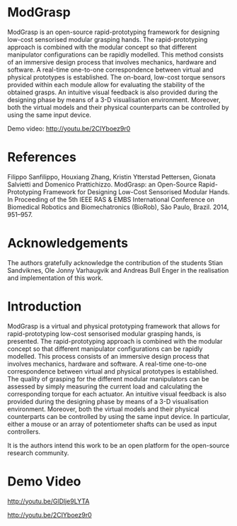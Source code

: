 ModGrasp
================
ModGrasp is an open-source rapid-prototyping framework for designing low-cost sensorised modular grasping hands. The rapid-prototyping approach is combined with the modular concept so that different manipulator configurations can be rapidly modelled. This method consists of an immersive design process that involves mechanics, hardware and software. A real-time one-to-one correspondence between virtual and physical prototypes is established. The on-board, low-cost torque sensors provided within each module allow for evaluating the stability of the obtained grasps. An intuitive visual feedback is also provided during the designing phase by means of a 3-D visualisation environment. Moreover, both the virtual models and their physical counterparts can be controlled by using the same input device.

Demo video: http://youtu.be/2CIYboez9r0

References
================
Filippo Sanfilippo, Houxiang Zhang, Kristin Ytterstad Pettersen, Gionata Salvietti and Domenico Prattichizzo. ModGrasp: an Open-Source Rapid-Prototyping Framework for Designing Low-Cost Sensorised Modular Hands. In Proceeding of the 5th IEEE RAS & EMBS International Conference on Biomedical Robotics and Biomechatronics (BioRob), São Paulo, Brazil. 2014, 951–957.

Acknowledgements
================
The authors gratefully acknowledge the contribution of the students Stian Sandviknes, Ole Jonny Varhaugvik and Andreas Bull Enger in the realisation and implementation of this work.

Introduction
================
ModGrasp is a virtual and physical prototyping framework that allows for rapid-prototyping low-cost sensorised modular grasping hands, is presented. The rapid-prototyping approach is combined with the modular concept so that different manipulator configurations can be rapidly modelled. This process consists of an immersive design process that involves mechanics, hardware and software. A real-time one-to-one correspondence between virtual and physical prototypes is established. The quality of grasping for the different modular manipulators can be assessed by simply measuring the current load and calculating the corresponding torque for each actuator. An intuitive visual feedback is also provided during the designing phase by means of a 3-D visualisation environment. Moreover, both the virtual models and their physical counterparts can be controlled by using the same input device. In particular, either a mouse or an array of potentiometer shafts can be used as input controllers.

It is the authors intend this work to be an open platform for the open-source research community.

Demo Video
================
http://youtu.be/GlDlje9LYTA

http://youtu.be/2CIYboez9r0
